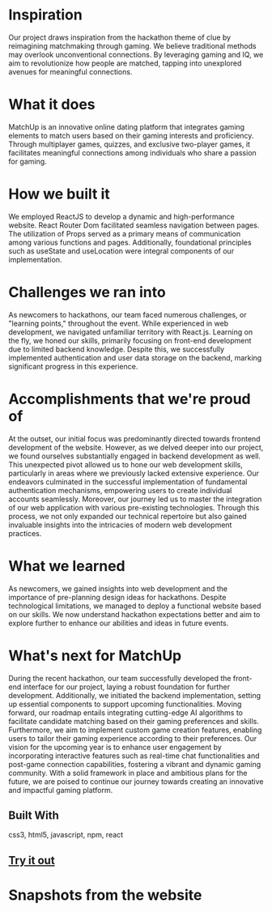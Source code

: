 # Inspiration
Our project draws inspiration from the hackathon theme of clue by reimagining matchmaking through gaming. We believe traditional methods may overlook unconventional connections. By leveraging gaming and IQ, we aim to revolutionize how people are matched, tapping into unexplored avenues for meaningful connections.

# What it does
MatchUp is an innovative online dating platform that integrates gaming elements to match users based on their gaming interests and proficiency. Through multiplayer games, quizzes, and exclusive two-player games, it facilitates meaningful connections among individuals who share a passion for gaming.

# How we built it
We employed ReactJS to develop a dynamic and high-performance website. React Router Dom facilitated seamless navigation between pages. The utilization of Props served as a primary means of communication among various functions and pages. Additionally, foundational principles such as useState and useLocation were integral components of our implementation.

# Challenges we ran into
As newcomers to hackathons, our team faced numerous challenges, or "learning points," throughout the event. While experienced in web development, we navigated unfamiliar territory with React.js. Learning on the fly, we honed our skills, primarily focusing on front-end development due to limited backend knowledge. Despite this, we successfully implemented authentication and user data storage on the backend, marking significant progress in this experience.

# Accomplishments that we're proud of
At the outset, our initial focus was predominantly directed towards frontend development of the website. However, as we delved deeper into our project, we found ourselves substantially engaged in backend development as well. This unexpected pivot allowed us to hone our web development skills, particularly in areas where we previously lacked extensive experience. Our endeavors culminated in the successful implementation of fundamental authentication mechanisms, empowering users to create individual accounts seamlessly. Moreover, our journey led us to master the integration of our web application with various pre-existing technologies. Through this process, we not only expanded our technical repertoire but also gained invaluable insights into the intricacies of modern web development practices.

# What we learned
As newcomers, we gained insights into web development and the importance of pre-planning design ideas for hackathons. Despite technological limitations, we managed to deploy a functional website based on our skills. We now understand hackathon expectations better and aim to explore further to enhance our abilities and ideas in future events.

# What's next for MatchUp
During the recent hackathon, our team successfully developed the front-end interface for our project, laying a robust foundation for further development. Additionally, we initiated the backend implementation, setting up essential components to support upcoming functionalities. Moving forward, our roadmap entails integrating cutting-edge AI algorithms to facilitate candidate matching based on their gaming preferences and skills. Furthermore, we aim to implement custom game creation features, enabling users to tailor their gaming experience according to their preferences. Our vision for the upcoming year is to enhance user engagement by incorporating interactive features such as real-time chat functionalities and post-game connection capabilities, fostering a vibrant and dynamic gaming community. With a solid framework in place and ambitious plans for the future, we are poised to continue our journey towards creating an innovative and impactful gaming platform.

## Built With
css3, html5, javascript, npm, react

## [Try it out](https://dreamy-kitsune-04165e.netlify.app/)

# Snapshots from the website
